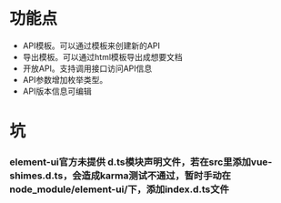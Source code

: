 # 功能点
* API模板。可以通过模板来创建新的API
* 导出模板。可以通过html模板导出成想要文档
* 开放API。支持调用接口访问API信息
* API参数增加枚举类型。
* API版本信息可编辑

# 坑
### element-ui官方未提供 d.ts模块声明文件，若在src里添加vue-shimes.d.ts，会造成karma测试不通过，暂时手动在node_module/element-ui/下，添加index.d.ts文件
